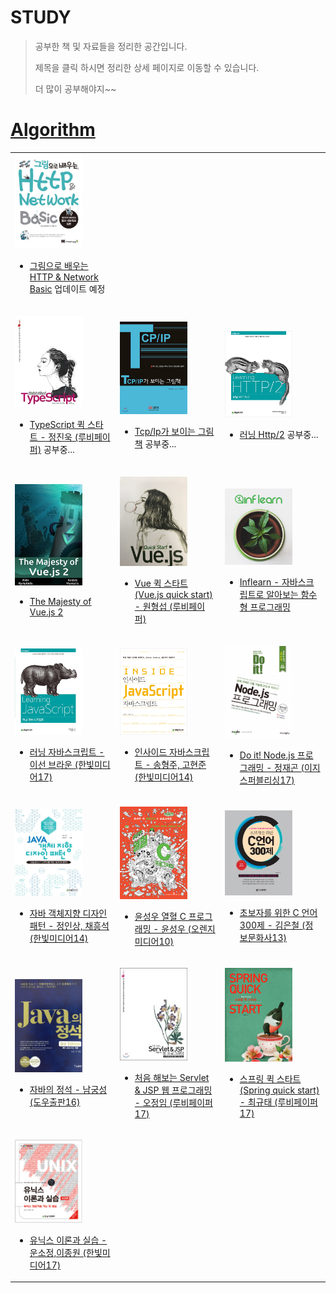 # STUDY
>공부한 책 및 자료들을 정리한 공간입니다.
>
>제목을 클릭 하시면 정리한 상세 페이지로 이동할 수 있습니다. 
>
>더 많이 공부해야지~~

# [Algorithm](./Algoritm/README.md)


<table text-align="center">
<tr>
<td width="30%">

<img width="70%" src="img/networkbasic.jpg"/>

- [그림으로 배우는 HTTP & Network Basic](http://1ilsang.blog.me/221257888202)
업데이트 예정
</td>
<td width="30%">

</td>
<td width="30%">

</td>
</tr>
<tr>
<td width="30%" >

<a href="https://github.com/1ilsang/TypeScript-Quick-Start"><img width="70%" src="img/quickTypeScript.jpg"></img></a>
- [TypeScript 퀵 스타트 - 정진욱 (루비페이퍼)](https://github.com/1ilsang/TypeScript-Quick-Start)
 공부중...
</td>

<td width="30%">

<a href="index/TcpIpPictureBook.md"><img width="70%" src="img/pictureTcpip.png"></img></a>
- [Tcp/Ip가 보이는 그림책](index/TcpIpPictureBook.md)
공부중...
</td>

<td width="30%" >

<a href="index/LearningHTTP2.md"><img width="70%" src="img/learningHttp2.jpg"></img></a>
- [러닝 Http/2](index/LearningHTTP2.md)
공부중...
</td>
</tr>

<tr>
<td width="30%" >

<a href="https://github.com/1ilsang/The-Majesty-Of-Vue.js2"><img width="70%" src="img/majestyVue.png"></img></a>
- [The Majesty of Vue.js 2](https://github.com/1ilsang/The-Majesty-Of-Vue.js2)
</td>

<td width="30%">

<a href="https://github.com/1ilsang/Vue.js-Quick-Start"><img width="70%" src="img/vueimg.jpg"></img></a>
- [Vue 퀵 스타트(Vue.js quick start) - 원형섭 (루비페이퍼)](https://github.com/1ilsang/Vue.js-Quick-Start)
</td>

<td width="30%" >

<a href="https://github.com/1ilsang/Functional-JS-inflearn"><img width="70%" src="img/inflearn.png"></img></a>
- [Inflearn - 자바스크립트로 알아보는 함수형 프로그래밍](https://github.com/1ilsang/Functional-JS-inflearn)
</td>
</tr>
<tr>
<td width="30%" >

<a href="https://github.com/1ilsang/Learning-Javascript"><img width="70%" src="img/learningJS.jpeg"></img></a>
- [러닝 자바스크립트 - 이선 브라운 (한빛미디어17)](https://github.com/1ilsang/Learning-Javascript)

</td>

<td width="30%">

<a href="http://1ilsang.blog.me/221173491878"><img width="70%" src="img/insideJS.jpg"></img></a>
- [인사이드 자바스크립트 - 송형주, 고현준 (한빛미디어14)](http://1ilsang.blog.me/221173491878)
</td>
<td width="30%">

<a href="https://github.com/1ilsang/17_study_compilation/tree/master/nodejsBoardList"><img width="70%" src="img/doitnode.jpeg"></img></a>
- [Do it! Node.js 프로그래밍 - 정재곤 (이지스퍼블리싱17)](https://github.com/1ilsang/17_study_compilation/tree/master/nodejsBoardList)
</td>
</tr>

<tr>
<td width="30%">

<a href="index/DesignPattern.md"><img width="70%" src="img/java_designpattern.jpg"></img></a>
- [자바 객체지향 디자인 패턴 - 정인상, 채흥석 (한빛미디어14)](index/DesignPattern.md)
</td>
<td width="30%">

<a href="http://1ilsang.blog.me/220721246081"><img width="70%" src="img/열혈c.jpg"></img></a>
- [윤성우 열혈 C 프로그래밍 - 윤성우 (오렌지미디어10)](http://1ilsang.blog.me/220721246081)
</td>
<td width="30%">

<a href="http://1ilsang.blog.me/220795346040"><img width="70%" src="img/C300.jpg"></img></a>
- [초보자를 위한 C 언어 300제 - 김은철 (정보문화사13)](http://1ilsang.blog.me/220795346040)
</td>
</tr>

<tr>
<td width="30%">

<a href="http://1ilsang.blog.me/220952278705"><img width="70%" src="img/javaCeremony.jpg"></img></a>
- [자바의 정석 - 남궁성 (도우출판16)](http://1ilsang.blog.me/220952278705)
</td>
<td width="30%">

<a href="https://github.com/1ilsang/17_study_compilation/tree/master/FirstServlet"><img width="70%" src="img/firstServlet&jsp.jpeg"></img></a>
- [처음 해보는 Servlet & JSP 웹 프로그래밍 - 오정임 (루비페이퍼17)](https://github.com/1ilsang/17_study_compilation/tree/master/FirstServlet)
</td>
<td width="30%">

<a href="https://github.com/1ilsang/17_study_compilation/tree/master/Spring_prt"><img width="70%" src="img/springQuickStart.jpg"></img></a>
- [스프링 퀵 스타트(Spring quick start) - 최규태 (루비페이퍼17)](https://github.com/1ilsang/17_study_compilation/tree/master/Spring_prt)
</td>
</tr>

<tr>
<td width="30%">

<a href="http://1ilsang.blog.me/220565472888"><img width="70%" src="img/unixHanbit.png"/></a>

- [유닉스 이론과 실습 - 운소정,이종원 (한빛미디어17)](http://1ilsang.blog.me/220565472888)
</td>
</tr>
</table>